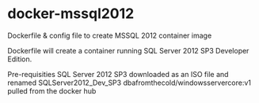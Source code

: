 # docker-mssql2012
Dockerfile &amp; config file to create MSSQL 2012 container image

Dockerfile will create a container running SQL Server 2012 SP3 Developer Edition.

Pre-requisities 
SQL Server 2012 SP3 downloaded as an ISO file and renamed SQLServer2012_Dev_SP3
dbafromthecold/windowsservercore:v1 pulled from the docker hub
